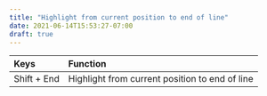 ```yaml
---
title: "Highlight from current position to end of line"
date: 2021-06-14T15:53:27-07:00
draft: true
---
```


| Keys                       | Function                                               |
|:---------------------------|:-------------------------------------------------------| 
| Shift + End 	             | Highlight from current position to end of line         |